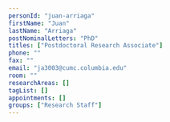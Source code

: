 ```yaml
---
personId: "juan-arriaga"
firstName: "Juan"
lastName: "Arriaga"
postNominalLetters: "PhD"
titles: ["Postdoctoral Research Associate"]
phone: ""
fax: ""
email: "ja3003@cumc.columbia.edu"
room: ""
researchAreas: []
tagList: []
appointments: []
groups: ["Research Staff"]
---
```

